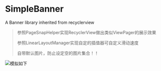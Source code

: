 # SimpleBanner
A Banner library inherited from recyclerview

> 参照PageSnapHelper实现RecyclerView做出类似ViewPager的展示效果
> 
> 参照LinearLayoutManager实现自定的插值器可自定义滑动速度
> 
> 自带默认图片，防止设定空的图片集合！！

![模拟如下](D:\Workplace\SimpleBanner\show\raw.gif)
